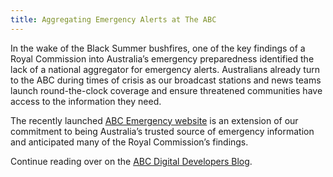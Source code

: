```yaml
---
title: Aggregating Emergency Alerts at The ABC
---
```


In the wake of the Black Summer bushfires, one of the key findings of a Royal Commission into Australia’s emergency preparedness identified the lack of a national aggregator for emergency alerts. Australians already turn to the ABC during times of crisis as our broadcast stations and news teams launch round-the-clock coverage and ensure threatened communities have access to the information they need.

The recently launched [ABC Emergency website](https://abc.net.au/emergency) is an extension of our commitment to being Australia’s trusted source of emergency information and anticipated many of the Royal Commission’s findings.

Continue reading over on the [ABC Digital Developers Blog](https://developers.digital.abc.net.au/2021/04/09/aggregating-emergency-alerts/).
